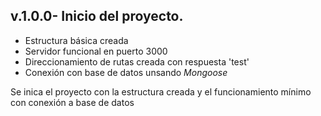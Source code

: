 ## v.1.0.0- Inicio del proyecto.
- Estructura básica creada
- Servidor funcional en puerto 3000
- Direccionamiento de rutas creada con respuesta 'test'
- Conexión con base de datos unsando *Mongoose*

Se inica el proyecto con la estructura creada y el funcionamiento mínimo con conexión a base de datos